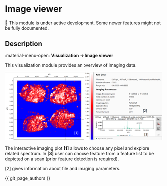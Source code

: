 # **Image viewer**

:construction: This module is under active development. Some newer features might not be fully documented.

## **Description**

:material-menu-open: **Visualization  → Image viewer**

This visualization module provides an overview of imaging data.

![viewer](image-viewer.png)

The interactive imaging plot **[1]** allows to choose any pixel and explore related spectrum. In **[3]** user can choose feature from a feature list to be depicted on a scan (prior feature detection is required).

[2] gives information about file and imaging parameters.

{{ git_page_authors }}